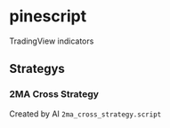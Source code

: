 # pinescript
TradingView indicators
## Strategys
### 2MA Cross Strategy
Created by AI 
``2ma_cross_strategy.script``

